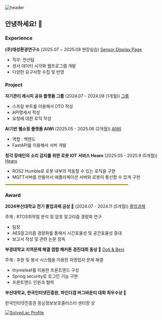 ![header](https://capsule-render.vercel.app/api?type=waving)

<h2>안녕하세요! 👋</h2>
<h3>Experience</h3>
<b>(주)태성환경연구소</b>
(2025.07 ~ 2025.08 현장실습) 
<a href = "https://github.com/rkrzy/tesi_project" target="_blank">Sensor Display Page</a>
<ul>
  <li>직무: 전산팀</li>
  <li>센서 데이터 시각화 웹프로그램 개발</li>
  <li>다양한 요구사항 수집 및 반영</li>
</ul>

<h3>Project</h3>
<b>자기관리 레시피 공유 플랫폼 그룸</b> (2024.07 - 2024.08 (1개월)) 
<a href="https://github.com/mut-sa-mut-si/backend" target="_blank">그룸</a>
<ul>
  <li>스프링 부트를 이용해서 DTO 작성</li>
  <li>API명세서 작성</li>
  <li>요청에 대한 로직 작성</li>
</ul>
<b>AI기반 웹쇼핑 플랫폼 AIWI</b> (2025.05 - 2025.06 (2개월))
<a href="https://github.com/rkrzy/aiwi_backend" target="_blank">AIWI</a>
<ul>
  <li>역할 : 백엔드</li>
  <li>FastAPI를 이용해서 서버 개발</li>
</ul>
<b>청각 장애인의 소리 감지를 위한 로봇 IOT 서비스 Hearo</b> (2025.05 - 2025.9 (5개월))
<a href="https://github.com/Project-Hearo" target="_blank">Hearo</a>
<ul>
  <li>ROS2 Humble로 로봇 내부의 작동할 수 있는 로직을 구현</li>
  <li>MQTT서버를 만들어서 애플리케이션 서버와 로봇이 통신할 수 있게 구현</li>
</ul>

<hr style="border: 0.5px solid gold; width: 80%;">

<h3>Award</h3>
<b>2024부산대학교 전기 졸업과제 금상 🥇</b> (2024.07 - 2024.11 (5개월)) 
<a href="https://github.com/pnucse-capstone-2024/Capstone-2024-team-48" target="_blank">졸업과제</a>
<p>주제 : RTOS취약점 분석 및 암호 알고리즘 경량화 연구</p>
<ul>
  <li>팀장</li>
  <li>AES알고리즘 경량화를 통해서 시간효율성 및 공간효율성 증대</li>
  <li>보고서 작성 및 관련 논문 정독</li>
</ul>
<b>부경대학교 지역문제 해결 엽합 해커톤 경진대회 동상 🥉</b>
<a href = "https://github.com/Busan-Hackathon">Doti & Beni</a>
<p>주제 : 후원 및 봉사 시스템을 이용한 자영업자 문제 해결</p>
<ul>
  <li>thymeleaf를 이용한 프론트엔드 구성</li>
  <li>Spring security로 로그인 기능 구현</li>
  <li>프론트엔드 인원과 협력</li>
</ul>
<b>부산대학교, 한국인터넷진흥원, 파인더갭 버그바운티 대회 최우수상 🥈</b>
<p>한국인터넷진흥원 동남정보보호클러스터 센터장 상</p>

[![Solved.ac Profile](http://mazassumnida.wtf/api/v2/generate_badge?boj=wnstlr9891)](https://solved.ac/wnstlr9891/)






